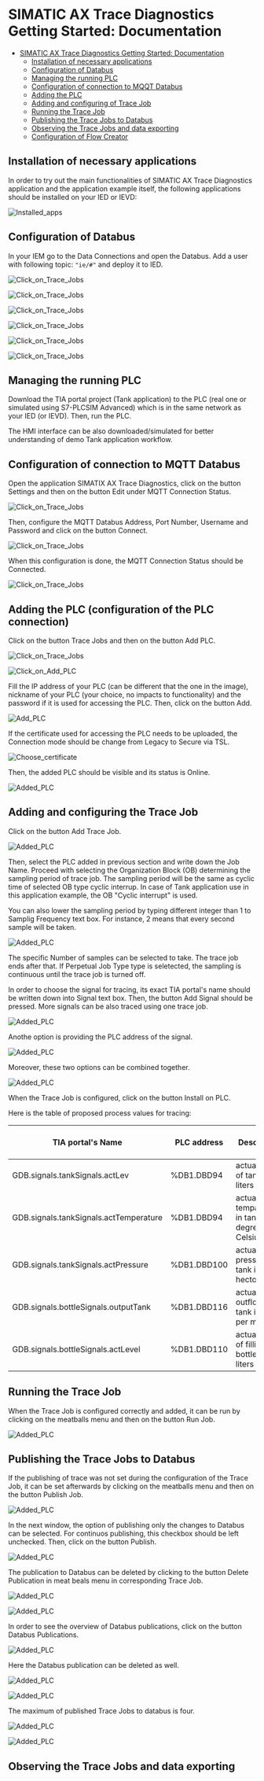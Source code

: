 # SIMATIC AX Trace Diagnostics Getting Started: Documentation

- [SIMATIC AX Trace Diagnostics Getting Started: Documentation](#simatic-ax-trace-diagnostics-getting-started-documentation)
  - [Installation of necessary applications](#installation-of-necessary-applications)
  - [Configuration of Databus](#configuration-of-databus)
  - [Managing the running PLC](#managing-the-running-plc)
  - [Configuration of connection to MQQT Databus](#configuration-of-connection-to-mqtt-databus)
  - [Adding the PLC](#adding-the-plc)
  - [Adding and configuring of Trace Job](#adding-and-configuring-of-trace-job)
  - [Running the Trace Job](#running-the-trace-job)
  - [Publishing the Trace Jobs to Databus](#publishing-the-trace-jobs-to-databus)
  - [Observing the Trace Jobs and data exporting](#observing-the-trace-jobs-and-data-exporting)
  - [Configuration of Flow Creator](#configuration-of-flow-creator)

## Installation of necessary applications

In order to try out the main functionalities of SIMATIC AX Trace Diagnostics application and the application example itself, the following applications should be installed on your IED or IEVD:

![Installed_apps](graphics/Installed_apps.png)

## Configuration of Databus

In your IEM go to the Data Connections and open the Databus. Add a user with following topic: `"ie/#"` and deploy it to IED.

![Click_on_Trace_Jobs](graphics/Databus_configuration_1.png)

![Click_on_Trace_Jobs](graphics/Databus_configuration_2.png)

![Click_on_Trace_Jobs](graphics/Databus_configuration_3.png)

![Click_on_Trace_Jobs](graphics/Databus_configuration_4.png)

![Click_on_Trace_Jobs](graphics/Databus_configuration_5.png)

![Click_on_Trace_Jobs](graphics/Databus_configuration_6.png)

## Managing the running PLC

Download the TIA portal project (Tank application) to the PLC (real one or simulated using S7-PLCSIM Advanced) which is in the same network as your IED (or IEVD). Then, run the PLC. 

The HMI interface can be also downloaded/simulated for better understanding of demo Tank application workflow. 

## Configuration of connection to MQTT Databus

Open the application SIMATIX AX Trace Diagnostics, click on the button Settings and then on the button Edit under MQTT Connection Status. 

![Click_on_Trace_Jobs](graphics/MQTT_connection_configuration_1)

Then, configure the MQTT Databus Address, Port Number, Username and Password and click on the button Connect.

![Click_on_Trace_Jobs](graphics/MQTT_connection_configuration_2)

When this configuration is done, the MQTT Connection Status should be Connected. 

![Click_on_Trace_Jobs](graphics/MQTT_connection_configuration_3)

## Adding the PLC (configuration of the PLC connection)

Click on the button Trace Jobs and then on the button Add PLC.

![Click_on_Trace_Jobs](graphics/Click_on_Trace_Jobs.png)

![Click_on_Add_PLC](graphics/Click_on_Add_PLC.png)

Fill the IP address of your PLC (can be different that the one in the image), nickname of your PLC (your choice, no impacts to functionality) and the password if it is used for accessing the PLC. Then, click on the button Add.

![Add_PLC](graphics/Add_PLC.png)

If the certificate used for accessing the PLC needs to be uploaded, the Connection mode should be change from Legacy to Secure via TSL.

![Choose_certificate](graphics/Choose_certificate.png)

Then, the added PLC should be visible and its status is Online.

![Added_PLC](graphics/Added_PLC.png)

## Adding and configuring the Trace Job

Click on the button Add Trace Job.

![Added_PLC](graphics/Add_Trace_Job.png)

Then, select the PLC added in previous section and write down the Job Name. Proceed with selecting the Organization Block (OB) determining the sampling period of trace job. The sampling period will be the same as cyclic time of selected OB type cyclic interrup. In case of Tank application use in this application example, the OB "Cyclic interrupt" is used.

You can also lower the sampling period by typing different integer than 1 to Samplig Frequency text box. For instance, 2 means that every second sample will be taken. 

![Added_PLC](graphics/Trace_Job_configuration.png)

The specific Number of samples can be selected to take. The trace job ends after that. If Perpetual Job Type type is seletected, the sampling is continuous until the trace job is turned off. 

In order to choose the signal for tracing, its exact TIA portal's name should be written down into Signal text box. Then, the button Add Signal should be pressed.
More signals can be also traced using one trace job.

![Added_PLC](graphics/Trace_Job_signals_more_names.png)

Anothe option is providing the PLC address of the signal. 

![Added_PLC](graphics/Trace_Job_signals_address.png)

Moreover, these two options can be combined together.

![Added_PLC](graphics/Trace_Job_signals_combination.png)

When the Trace Job is configured, click on the button Install on PLC.

Here is the table of proposed process values for tracing:

| TIA portal's Name  | PLC address | Description | Proposed Trace Job's name |
| ------------- | ------------- | ------------- | ------------- |
| GDB.signals.tankSignals.actLev  | %DB1.DBD94  | actual level of tank in liters | TankActLevel |
| GDB.signals.tankSignals.actTemperature  | %DB1.DBD94  |  actual temparature in tank in degrees Celsius | TankActTemp |
| GDB.signals.tankSignals.actPressure  | %DB1.DBD100  | actual pressure in tank in hectopascals | TankActPress |
| GDB.signals.bottleSignals.outputTank  | %DB1.DBD116  | actual outflow from tank in liters per minute  | TankOutput |
| GDB.signals.bottleSignals.actLevel  | %DB1.DBD110  | actual level of filling bottle in liters | BottleLevel |

## Running the Trace Job

When the Trace Job is configured correctly and added, it can be run by clicking on the meatballs menu and then on the button Run Job.

![Added_PLC](graphics/Trace_Job_running.png)

## Publishing the Trace Jobs to Databus

If the publishing of trace was not set during the configuration of the Trace Job, it can be set afterwards by clicking on the meatballs menu and then on the button Publish Job.

![Added_PLC](graphics/Trace_Job_publishing.png)

In the next window, the option of publishing only the changes to Databus can be selected. For continuos publishing, this checkbox should be left unchecked. Then, click on the button Publish. 

![Added_PLC](graphics/Trace_Job_publishing_settings.png)

The publication to Databus can be deleted by clicking to the button Delete Publication in meat beals menu in corresponding Trace Job. 

![Added_PLC](graphics/Deleting_Databus_Publication_1.png)

![Added_PLC](graphics/Deleting_Databus_Publication_1_next_window.png)

In order to see the overview of Databus publications, click on the button Databus Publications.

![Added_PLC](graphics/Databus_Publications.png)

Here the Databus publication can be deleted as well.

![Added_PLC](graphics/Deleting_Databus_Publication_2.png)

![Added_PLC](graphics/Deleting_Databus_Publication_2_next_window.png)

The maximum of published Trace Jobs to databus is four.

![Added_PLC](graphics/Maximum_of_Databus_publishing.png)

![Added_PLC](graphics/Maximum_of_Databus_publishing_Databus_Publications.png)

## Observing the Trace Jobs and data exporting




